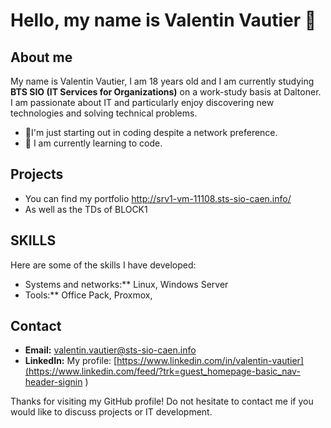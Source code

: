 # Hello, my name is Valentin Vautier 👋

## About me

My name is Valentin Vautier, I am 18 years old and I am currently studying **BTS SIO (IT Services for Organizations)** on a work-study basis at Daltoner. I am passionate about IT and particularly enjoy discovering new technologies and solving technical problems.

- 🔭I'm just starting out in coding despite a network preference.
- 🌱 I am currently learning to code.

## Projects
- You can find my portfolio http://srv1-vm-11108.sts-sio-caen.info/
- As well as the TDs of BLOCK1

## SKILLS

Here are some of the skills I have developed:

- Systems and networks:** Linux, Windows Server
- Tools:** Office Pack, Proxmox, 



## Contact

- **Email:** valentin.vautier@sts-sio-caen.info
- **LinkedIn:** My profile: [https://www.linkedin.com/in/valentin-vautier](https://www.linkedin.com/feed/?trk=guest_homepage-basic_nav-header-signin )


Thanks for visiting my GitHub profile! Do not hesitate to contact me if you would like to discuss projects or IT development.
